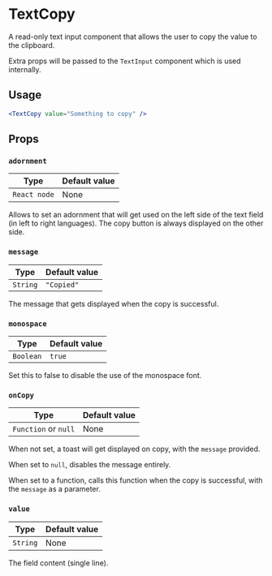 # TextCopy

A read-only text input component that allows the user to copy the value to the clipboard.

Extra props will be passed to the `TextInput` component which is used internally.

## Usage

```jsx
<TextCopy value="Something to copy" />
```

## Props

### `adornment`

| Type         | Default value |
| ------------ | ------------- |
| `React node` | None          |

Allows to set an adornment that will get used on the left side of the text field (in left to right languages). The copy button is always displayed on the other side.

### `message`

| Type     | Default value |
| -------- | ------------- |
| `String` | `"Copied"`    |

The message that gets displayed when the copy is successful.

### `monospace`

| Type      | Default value |
| --------- | ------------- |
| `Boolean` | `true`        |

Set this to false to disable the use of the monospace font.

### `onCopy`

| Type                 | Default value |
| -------------------- | ------------- |
| `Function` or `null` | None          |

When not set, a toast will get displayed on copy, with the `message` provided.

When set to `null`, disables the message entirely.

When set to a function, calls this function when the copy is successful, with the `message` as a parameter.

### `value`

| Type     | Default value |
| -------- | ------------- |
| `String` | None          |

The field content (single line).
